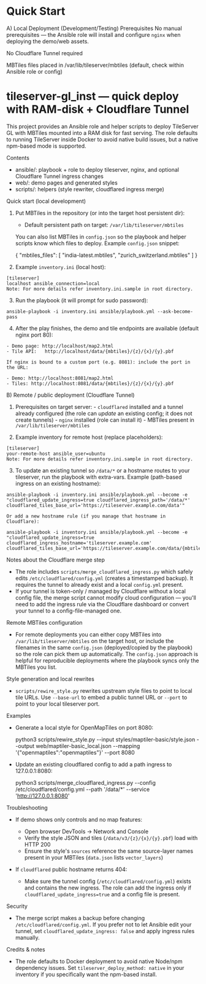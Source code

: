 Quick Start
===================================================
A) Local Deployment (Development/Testing)
  Prerequisites
  No manual prerequisites — the Ansible role will install and configure `nginx` when deploying the demo/web assets.
  
  No Cloudflare Tunnel required
  
  MBTiles files placed in /var/lib/tileserver/mbtiles (default, check within Ansible role or config)

  # tileserver-gl_inst — quick deploy with RAM-disk + Cloudflare Tunnel

  This project provides an Ansible role and helper scripts to deploy TileServer GL with MBTiles mounted into a RAM disk for fast serving. The role defaults to running TileServer inside Docker to avoid native build issues, but a native npm-based mode is supported.

  Contents
  - ansible/: playbook + role to deploy tileserver, nginx, and optional Cloudflare Tunnel ingress changes
  - web/: demo pages and generated styles
  - scripts/: helpers (style rewriter, cloudflared ingress merge)

  Quick start (local development)
  1. Put MBTiles in the repository (or into the target host persistent dir):

     - Default persistent path on target: `/var/lib/tileserver/mbtiles`

     You can also list MBTiles in `config.json` so the playbook and helper scripts know which files to deploy. Example `config.json` snippet:

     {
       "mbtiles_files": [
         "india-latest.mbtiles",
         "zurich_switzerland.mbtiles"
       ]
     }

  2. Example `inventory.ini` (local host):

    [tileserver]
    localhost ansible_connection=local
    Note: For more details refer inventory.ini.sample in root directory.

  3. Run the playbook (it will prompt for sudo password):

    ansible-playbook -i inventory.ini ansible/playbook.yml --ask-become-pass

  4. After the play finishes, the demo and tile endpoints are available (default nginx port 80):

    - Demo page: http://localhost/map2.html
    - Tile API:   http://localhost/data/{mbtiles}/{z}/{x}/{y}.pbf

    If nginx is bound to a custom port (e.g. 8081): include the port in the URL:

    - Demo: http://localhost:8081/map2.html
    - Tiles: http://localhost:8081/data/{mbtiles}/{z}/{x}/{y}.pbf

  B) Remote / public deployment (Cloudflare Tunnel)
  1. Prerequisites on target server:
    - `cloudflared` installed and a tunnel already configured (the role can *update* an existing config; it does not create tunnels)
    - `nginx` installed (role can install it)
    - MBTiles present in `/var/lib/tileserver/mbtiles`

  2. Example inventory for remote host (replace placeholders):

    [tileserver]
    your-remote-host ansible_user=ubuntu
    Note: For more details refer inventory.ini.sample in root directory.

  3. To update an existing tunnel so `/data/*` or a hostname routes to your tileserver, run the playbook with extra-vars. Example (path-based ingress on an existing hostname):

    ansible-playbook -i inventory.ini ansible/playbook.yml --become -e "cloudflared_update_ingress=true cloudflared_ingress_path='/data/*' cloudflared_tiles_base_url='https://tileserver.example.com/data'"

    Or add a new hostname rule (if you manage that hostname in Cloudflare):

    ansible-playbook -i inventory.ini ansible/playbook.yml --become -e "cloudflared_update_ingress=true cloudflared_ingress_hostname='tileserver.example.com' cloudflared_tiles_base_url='https://tileserver.example.com/data/{mbtiles}'"

  Notes about the Cloudflare merge step
  - The role includes `scripts/merge_cloudflared_ingress.py` which safely edits `/etc/cloudflared/config.yml` (creates a timestamped backup). It requires the tunnel to already exist and a local `config.yml` present.
  - If your tunnel is token-only / managed by Cloudflare without a local config file, the merge script cannot modify cloud configuration — you'll need to add the ingress rule via the Cloudflare dashboard or convert your tunnel to a config-file-managed one.

  Remote MBTiles configuration
  - For remote deployments you can either copy MBTiles into `/var/lib/tileserver/mbtiles` on the target host, or include the filenames in the same `config.json` (deployed/copied by the playbook) so the role can pick them up automatically. The `config.json` approach is helpful for reproducible deployments where the playbook syncs only the MBTiles you list.

  Style generation and local rewrites
  - `scripts/rewire_style.py` rewrites upstream style files to point to local tile URLs. Use `--base-url` to embed a public tunnel URL or `--port` to point to your local tileserver port.

  Examples
  - Generate a local style for OpenMapTiles on port 8080:

    python3 scripts/rewire_style.py --input styles/maptiler-basic/style.json --output web/maptiler-basic_local.json --mapping '{"openmaptiles":"openmaptiles"}' --port 8080

  - Update an existing cloudflared config to add a path ingress to 127.0.0.1:8080:

    python3 scripts/merge_cloudflared_ingress.py --config /etc/cloudflared/config.yml --path '/data/*' --service 'http://127.0.0.1:8080'

  Troubleshooting
  - If demo shows only controls and no map features:
    - Open browser DevTools → Network and Console
    - Verify the style JSON and tiles (`/data/v3/{z}/{x}/{y}.pbf`) load with HTTP 200
    - Ensure the style's `sources` reference the same source-layer names present in your MBTiles (`data.json` lists `vector_layers`)

  - If `cloudflared` public hostname returns 404:
    - Make sure the tunnel config (`/etc/cloudflared/config.yml`) exists and contains the new ingress. The role can add the ingress only if `cloudflared_update_ingress=true` and a config file is present.

  Security
  - The merge script makes a backup before changing `/etc/cloudflared/config.yml`. If you prefer not to let Ansible edit your tunnel, set `cloudflared_update_ingress: false` and apply ingress rules manually.

  Credits & notes
  - The role defaults to Docker deployment to avoid native Node/npm dependency issues. Set `tileserver_deploy_method: native` in your inventory if you specifically want the npm-based install.
